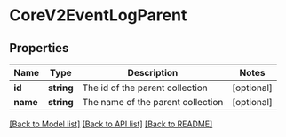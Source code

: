 # CoreV2EventLogParent

## Properties
Name | Type | Description | Notes
------------ | ------------- | ------------- | -------------
**id** | **string** | The id of the parent collection | [optional] 
**name** | **string** | The name of the parent collection | [optional] 

[[Back to Model list]](../README.md#documentation-for-models) [[Back to API list]](../README.md#documentation-for-api-endpoints) [[Back to README]](../README.md)


